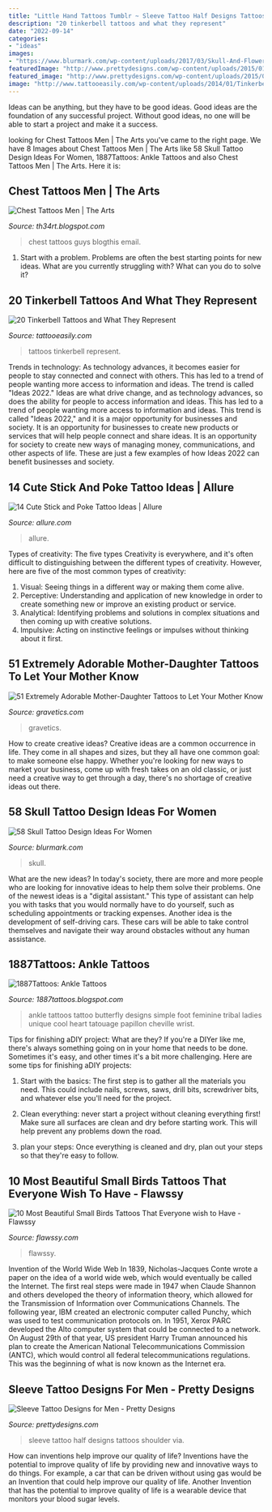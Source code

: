 ```yaml
---
title: "Little Hand Tattoos Tumblr ~ Sleeve Tattoo Half Designs Tattoos Shoulder Via"
description: "20 tinkerbell tattoos and what they represent"
date: "2022-09-14"
categories:
- "ideas"
images:
- "https://www.blurmark.com/wp-content/uploads/2017/03/Skull-And-Flower-Tattoo-On-Arm.jpg"
featuredImage: "http://www.prettydesigns.com/wp-content/uploads/2015/01/Half-Sleeve-Tattoo.jpg"
featured_image: "http://www.prettydesigns.com/wp-content/uploads/2015/01/Half-Sleeve-Tattoo.jpg"
image: "http://www.tattooeasily.com/wp-content/uploads/2014/01/Tinkerbell-Tattoos.jpg"
---
```



Ideas can be anything, but they have to be good ideas. Good ideas are the foundation of any successful project. Without good ideas, no one will be able to start a project and make it a success.

	

		
looking for Chest Tattoos Men | The Arts you've came to the right page. We have 8 Images about Chest Tattoos Men | The Arts like 58 Skull Tattoo Design Ideas For Women, 1887Tattoos: Ankle Tattoos and also Chest Tattoos Men | The Arts. Here it is:
		
    
## Chest Tattoos Men | The Arts

<img loading=lazy src="http://3.bp.blogspot.com/--lwKWCBog8E/UQzh1TtzS7I/AAAAAAAAaZk/EfMyZOsL0Ek/s1600/Chest+Tattoos+Men7892.jpg" onerror="this.onerror=null;this.src='https://tse2.mm.bing.net/th?id=OIP.0MQzMVLDwk8LZF2mzO2NogHaKR&amp;pid=15.1';" alt="Chest Tattoos Men | The Arts">

_Source: th34rt.blogspot.com_

>chest tattoos guys blogthis email. 

	

1. Start with a problem. Problems are often the best starting points for new ideas. What are you currently struggling with? What can you do to solve it? 

    
## 20 Tinkerbell Tattoos And What They Represent

<img loading=lazy src="http://www.tattooeasily.com/wp-content/uploads/2014/01/Tinkerbell-Tattoos.jpg" onerror="this.onerror=null;this.src='https://tse3.mm.bing.net/th?id=OIP.7suSBT2QLK4cU4xZTTzlkgHaJ4&amp;pid=15.1';" alt="20 Tinkerbell Tattoos and What They Represent">

_Source: tattooeasily.com_

>tattoos tinkerbell represent. 

	

Trends in technology:
As technology advances, it becomes easier for people to stay connected and connect with others. This has led to a trend of people wanting more access to information and ideas. 
The trend is called "Ideas 2022." Ideas are what drive change, and as technology advances, so does the ability for people to access information and ideas. This has led to a trend of people wanting more access to information and ideas. 
This trend is called "Ideas 2022," and it is a major opportunity for businesses and society. It is an opportunity for businesses to create new products or services that will help people connect and share ideas. It is an opportunity for society to create new ways of managing money, communications, and other aspects of life. 
These are just a few examples of how Ideas 2022 can benefit businesses and society.

    
## 14 Cute Stick And Poke Tattoo Ideas | Allure

<img loading=lazy src="https://media.allure.com/photos/593d9e5b3e3e491c1f6f7f2f/3:4/w_767/18947732_320690745026798_4024038693089050624_n.jpg" onerror="this.onerror=null;this.src='https://tse4.mm.bing.net/th?id=OIP.13CizjE7poYHvFq-h_xp_AHaJ4&amp;pid=15.1';" alt="14 Cute Stick and Poke Tattoo Ideas | Allure">

_Source: allure.com_

>allure. 

	

Types of creativity: The five types
Creativity is everywhere, and it's often difficult to distinguishing between the different types of creativity. However, here are five of the most common types of creativity:
1. Visual: Seeing things in a different way or making them come alive.
2. Perceptive: Understanding and application of new knowledge in order to create something new or improve an existing product or service. 
3. Analytical: Identifying problems and solutions in complex situations and then coming up with creative solutions. 
4. Impulsive: Acting on instinctive feelings or impulses without thinking about it first. 

    
## 51 Extremely Adorable Mother-Daughter Tattoos To Let Your Mother Know

<img loading=lazy src="https://www.gravetics.com/wp-content/uploads/2017/07/Amazing-Heart-Shape-Tattoo-On-Wrist.jpg" onerror="this.onerror=null;this.src='https://tse2.mm.bing.net/th?id=OIP.ktnEZtN8WFeGodYg_NNaSAHaLh&amp;pid=15.1';" alt="51 Extremely Adorable Mother-Daughter Tattoos to Let Your Mother Know">

_Source: gravetics.com_

>gravetics. 

	

How to create creative ideas?
Creative ideas are a common occurrence in life. They come in all shapes and sizes, but they all have one common goal: to make someone else happy. Whether you're looking for new ways to market your business, come up with fresh takes on an old classic, or just need a creative way to get through a day, there's no shortage of creative ideas out there.

    
## 58 Skull Tattoo Design Ideas For Women

<img loading=lazy src="https://www.blurmark.com/wp-content/uploads/2017/03/Skull-And-Flower-Tattoo-On-Arm.jpg" onerror="this.onerror=null;this.src='https://tse2.mm.bing.net/th?id=OIP.eYwD-JfMOEzlbZxPtFrsYQHaOy&amp;pid=15.1';" alt="58 Skull Tattoo Design Ideas For Women">

_Source: blurmark.com_

>skull. 

	

What are the new ideas?
In today's society, there are more and more people who are looking for innovative ideas to help them solve their problems. One of the newest ideas is a "digital assistant." This type of assistant can help you with tasks that you would normally have to do yourself, such as scheduling appointments or tracking expenses. Another idea is the development of self-driving cars. These cars will be able to take control themselves and navigate their way around obstacles without any human assistance.

    
## 1887Tattoos: Ankle Tattoos

<img loading=lazy src="http://2.bp.blogspot.com/-w_rUl1j9lTo/UPhav2AKD0I/AAAAAAAAIiM/39f8OGzK17E/s1600/Butterfly-Tattoo-Design-for-Teens-Ankle.jpg" onerror="this.onerror=null;this.src='https://tse1.mm.bing.net/th?id=OIP.M1ADQ2iBSYYN-M5dEM3PiwHaJ3&amp;pid=15.1';" alt="1887Tattoos: Ankle Tattoos">

_Source: 1887tattoos.blogspot.com_

>ankle tattoos tattoo butterfly designs simple foot feminine tribal ladies unique cool heart tatouage papillon cheville wrist. 

	

Tips for finishing aDIY project: What are they?
If you're a DIYer like me, there's always something going on in your home that needs to be done. Sometimes it's easy, and other times it's a bit more challenging. Here are some tips for finishing aDIY projects:
1. Start with the basics: The first step is to gather all the materials you need. This could include nails, screws, saws, drill bits, screwdriver bits, and whatever else you'll need for the project.

2. Clean everything: never start a project without cleaning everything first! Make sure all surfaces are clean and dry before starting work. This will help prevent any problems down the road.

3. plan your steps: Once everything is cleaned and dry, plan out your steps so that they're easy to follow.

    
## 10 Most Beautiful Small Birds Tattoos That Everyone Wish To Have - Flawssy

<img loading=lazy src="https://www.flawssy.com/wp-content/uploads/2016/06/Dove-Bird-Tattoos-for-Women.jpg" onerror="this.onerror=null;this.src='https://tse2.mm.bing.net/th?id=OIP.ecf1oNHqwCPsYhWSaW5zHgHaLD&amp;pid=15.1';" alt="10 Most Beautiful Small Birds Tattoos That Everyone wish to Have - Flawssy">

_Source: flawssy.com_

>flawssy. 

	

Invention of the World Wide Web
In 1839, Nicholas-Jacques Conte wrote a paper on the idea of a world wide web, which would eventually be called the Internet. The first real steps were made in 1947 when Claude Shannon and others developed the theory of information theory, which allowed for the Transmission of Information over Communications Channels. The following year, IBM created an electronic computer called Punchy, which was used to test communication protocols on. In 1951, Xerox PARC developed the Alto computer system that could be connected to a network. On August 29th of that year, US president Harry Truman announced his plan to create the American National Telecommunications Commission (ANTC), which would control all federal telecommunications regulations. This was the beginning of what is now known as the Internet era.

    
## Sleeve Tattoo Designs For Men - Pretty Designs

<img loading=lazy src="http://www.prettydesigns.com/wp-content/uploads/2015/01/Half-Sleeve-Tattoo.jpg" onerror="this.onerror=null;this.src='https://tse4.mm.bing.net/th?id=OIP.RUoeXJCOWTjJ6Lz4dOgnswHaLH&amp;pid=15.1';" alt="Sleeve Tattoo Designs for Men - Pretty Designs">

_Source: prettydesigns.com_

>sleeve tattoo half designs tattoos shoulder via. 

	

How can inventions help improve our quality of life?
Inventions have the potential to improve quality of life by providing new and innovative ways to do things. For example, a car that can be driven without using gas would be an Invention that could help improve our quality of life. Another Invention that has the potential to improve quality of life is a wearable device that monitors your blood sugar levels.

